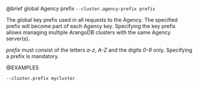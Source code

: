 

@brief global Agency prefix
`--cluster.agency-prefix prefix`

The global key prefix used in all requests to the Agency. The specified
prefix will become part of each Agency key. Specifying the key prefix
allows managing multiple ArangoDB clusters with the same Agency
server(s).

*prefix* must consist of the letters *a-z*, *A-Z* and the digits *0-9*
only. Specifying a prefix is mandatory.

@EXAMPLES

```
--cluster.prefix mycluster
```

